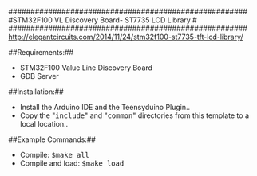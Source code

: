######################################################
#STM32F100 VL Discovery Board- ST7735 LCD Library    #
######################################################
http://elegantcircuits.com/2014/11/24/stm32f100-st7735-tft-lcd-library/

##Requirements:##
* STM32F100 Value Line Discovery Board
* GDB Server


##Installation:##
* Install the Arduino IDE and the Teensyduino Plugin..
* Copy the "<TT>include</TT>" and "<TT>common</TT>" directories from this template to a local location..

##Example Commands:##
* Compile: <TT>$make all</TT>
* Compile and load: <TT>$make load</TT>

